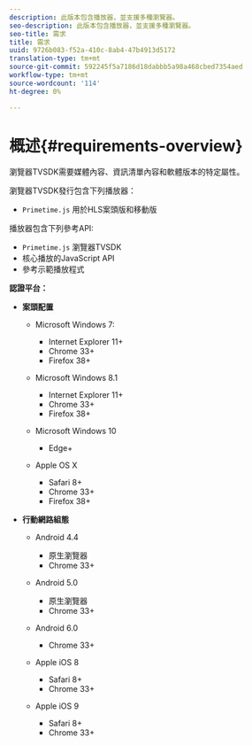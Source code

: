 ```yaml
---
description: 此版本包含播放器，並支援多種瀏覽器。
seo-description: 此版本包含播放器，並支援多種瀏覽器。
seo-title: 需求
title: 需求
uuid: 9726b083-f52a-410c-8ab4-47b4913d5172
translation-type: tm+mt
source-git-commit: 592245f5a7186d18dabbb5a98a468cbed7354aed
workflow-type: tm+mt
source-wordcount: '114'
ht-degree: 0%

---
```



# 概述{#requirements-overview}

瀏覽器TVSDK需要媒體內容、資訊清單內容和軟體版本的特定屬性。

瀏覽器TVSDK發行包含下列播放器：

* `Primetime.js` 用於HLS案頭版和移動版

播放器包含下列參考API:

* `Primetime.js` 瀏覽器TVSDK
* 核心播放的JavaScript API
* 參考示範播放程式

**認證平台：**

* **案頭配置**

   * Microsoft Windows 7:

      * Internet Explorer 11+
      * Chrome 33+
      * Firefox 38+
   * Microsoft Windows 8.1

      * Internet Explorer 11+
      * Chrome 33+
      * Firefox 38+
   * Microsoft Windows 10

      * Edge+
   * Apple OS X

      * Safari 8+
      * Chrome 33+
      * Firefox 38+




* **行動網路組態**

   * Android 4.4

      * 原生瀏覽器
      * Chrome 33+
   * Android 5.0

      * 原生瀏覽器
      * Chrome 33+
   * Android 6.0

      * Chrome 33+
   * Apple iOS 8

      * Safari 8+
      * Chrome 33+
   * Apple iOS 9

      * Safari 8+
      * Chrome 33+